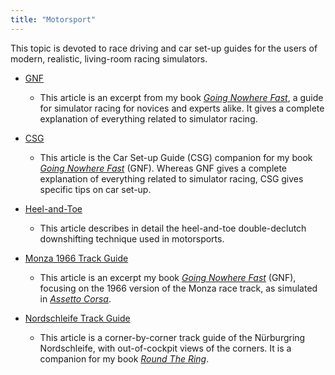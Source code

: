 ```yaml
---
title: "Motorsport"
---
```


This topic is devoted to race driving and car set-up guides for the users of modern, realistic, living-room racing simulators.

- [GNF](GNF.md)
  - This article is an excerpt from my book *[Going Nowhere Fast](https://www.amazon.com/Going-Nowhere-Assetto-Corsa-2018-01-20-ebook/dp/B00NS918M4/ref=sr_1_3?dchild=1&keywords=going+nowhere+fast&qid=1630855615&sr=8-3)*, a guide for simulator racing for novices and experts alike. It gives a complete explanation of everything related to simulator racing.

- [CSG](CSG.md)
  - This article is the Car Set-up Guide (CSG) companion for my book [*Going Nowhere Fast*](https://www.amazon.com/Going-Nowhere-Assetto-Corsa-2018-01-20-ebook/dp/B00NS918M4/ref=sr_1_3?dchild=1&keywords=going+nowhere+fast&qid=1630855615&sr=8-3) (GNF). Whereas GNF gives a complete explanation of everything related to simulator racing, CSG gives specific tips on car set-up.
- [Heel-and-Toe](HeelAndToe.md)
  - This article describes in detail the heel-and-toe double-declutch downshifting technique used in motorsports.
- [Monza 1966 Track Guide](Monza1966.md)
  - This article is an excerpt my book [*Going Nowhere Fast*](https://www.amazon.com/Going-Nowhere-Assetto-Corsa-2018-01-20-ebook/dp/B00NS918M4/ref=sr_1_3?dchild=1&keywords=going+nowhere+fast&qid=1630855615&sr=8-3) (GNF), focusing on the 1966 version of the Monza race track, as simulated in [*Assetto Corsa*](https://www.assettocorsa.it/home-ac/).

- [Nordschleife Track Guide](Nordschleife.md)
  - This article is a corner-by-corner track guide of the Nürburgring Nordschleife, with out-of-cockpit views of the corners. It is a companion for my book [*Round The Ring*](https://www.amazon.com/Round-Ring-2015-04-27-Nordschleife-Simulator-ebook/dp/B0085P197A/ref=sr_1_8?dchild=1&keywords=round+the+ring&qid=1631069294&s=books&sr=1-8).

